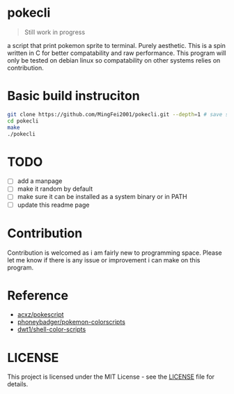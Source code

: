 # pokecli
> Still work in progress

a script that print pokemon sprite to terminal. Purely aesthetic. This is a spin written in C for better compatability and raw performance.
This program will only be tested on debian linux so compatability on other systems relies on contribution.

# Basic build instruciton

```bash
git clone https://github.com/MingFei2001/pokecli.git --depth=1 # save some time
cd pokecli
make
./pokecli
```

# TODO
- [ ] add a manpage
- [ ] make it random by default
- [ ] make sure it can be installed as a system binary or in PATH
- [ ] update this readme page

# Contribution

Contribution is welcomed as i am fairly new to programming space. Please let me know if there is any issue or improvement i can make on this program.

# Reference
- [acxz/pokescript](https://github.com/acxz/pokescript)
- [phoneybadger/pokemon-colorscripts](https://gitlab.com/phoneybadger/pokemon-colorscripts)
- [dwt1/shell-color-scripts](https://gitlab.com/dwt1/shell-color-scripts)

# LICENSE
This project is licensed under the MIT License - see the [LICENSE](./LICENSE) file for details.